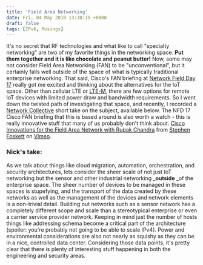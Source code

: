 ```yaml
---
title: 'Field Area Networking'
date: Fri, 04 May 2018 13:38:15 +0000
draft: false
tags: [IPv6, Musings]
---
```


It's no secret that RF technologies and what like to call "specialty networking" are two of my favorite things in the networking space. **Put them together and it is like chocolate and peanut butter!** Now, some may not consider Field Area Networking (FAN) to be "unconventional", but it certainly falls well outside of the space of what is typically traditional enterprise networking. That said, Cisco's FAN briefing at [Network Field Day 17](http://techfieldday.com/event/nfd17/) really got me excited and thinking about the alternatives for the IoT space. Other than cellular LTE or [LTE-M](https://www.link-labs.com/blog/what-is-lte-m), there are few options for remote IoT devices with limited power draw and bandwidth requirements. So I went down the twisted path of investigating that space, and recently, I recorded a [Network Collective](https://thenetworkcollective.com/) short take on the subject, available below. The NFD 17 Cisco FAN briefing that this is based around is also worth a watch - this is really innovative stuff that many of us probably don't think about. [Cisco Innovations for the Field Area Network with Rupak Chandra](https://vimeo.com/253197120) from [Stephen Foskett](https://vimeo.com/sfoskett) on [Vimeo](https://vimeo.com).  

### Nick's take:

As we talk about things like cloud migration, automation, orchestration, and security architectures, lets consider the sheer scale of not just IoT networking but the sensor and other industrial networking _**outside** _of the enterprise space. The sheer number of devices to be managed in these spaces is stupefying, and the transport of the data created by these networks as well as the management of the devices and network elements is a non-trivial detail. Building out networks such as a sensor network has a completely different scope and scale than a stereotypical enterprise or even a carrier service provider network. Keeping in mind just the number of hosts things like addressing schema become a critical part of the architecture (spoiler: you're probably not going to be able to scale IPv4). Power and environmental considerations are also not nearly as squishy as they can be in a nice, controlled data center. Considering those data points, it's pretty clear that there is plenty of interesting stuff happening in both the engineering and security areas.